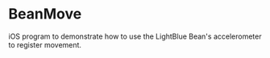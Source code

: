 BeanMove
========

iOS program to demonstrate how to use the LightBlue Bean's accelerometer to register movement.
